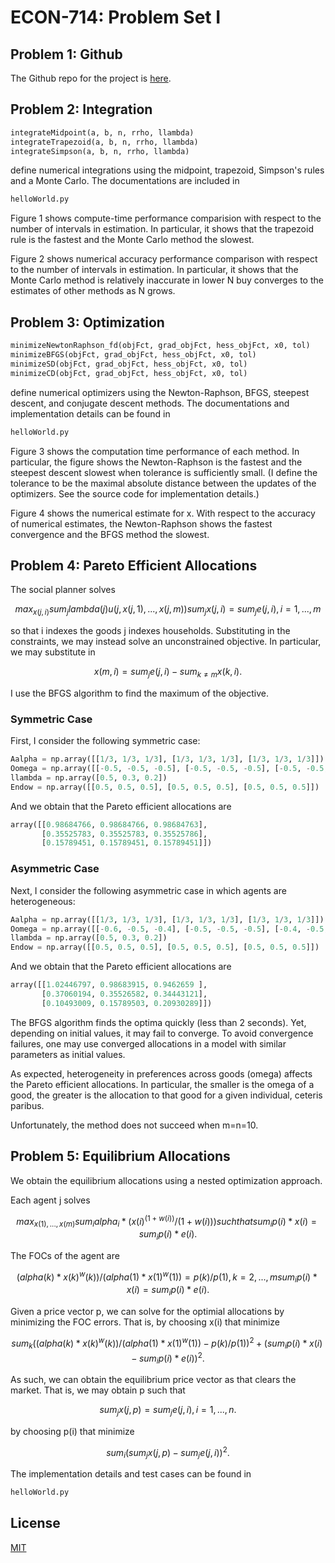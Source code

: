 # ECON-714: Problem Set I

## Problem 1: Github
The Github repo for the project is [here](https://github.com/haksoo92/econ714-pset-1).


## Problem 2: Integration
```python
integrateMidpoint(a, b, n, rrho, llambda)
integrateTrapezoid(a, b, n, rrho, llambda)
integrateSimpson(a, b, n, rrho, llambda)
```
define numerical integrations using the midpoint, trapezoid, Simpson's rules and a Monte Carlo.
The documentations are included in 
```bash
helloWorld.py
```

Figure 1 shows compute-time performance comparision with respect to the number of intervals in estimation. In particular, it shows that the trapezoid rule is the fastest and the Monte Carlo method the slowest.

Figure 2 shows numerical accuracy performance comparison with respect to the number of intervals in estimation. In particular, it shows that the Monte Carlo method is relatively inaccurate in lower N buy converges to the estimates of other methods as N grows.


## Problem 3: Optimization
```python
minimizeNewtonRaphson_fd(objFct, grad_objFct, hess_objFct, x0, tol)
minimizeBFGS(objFct, grad_objFct, hess_objFct, x0, tol)
minimizeSD(objFct, grad_objFct, hess_objFct, x0, tol)
minimizeCD(objFct, grad_objFct, hess_objFct, x0, tol)
```
define numerical optimizers using the Newton-Raphson, BFGS, steepest descent, and conjugate descent methods.
The documentations and implementation details can be found in 
```bash
helloWorld.py
```
Figure 3 shows the computation time performance of each method. In particular, the figure shows the Newton-Raphson is the fastest and the steepest descent slowest when tolerance is sufficiently small. (I define the tolerance to be the maximal absolute distance between the updates of the optimizers. See the source code for implementation details.)

Figure 4 shows the numerical estimate for x. With respect to the accuracy of numerical estimates, the Newton-Raphson shows the fastest convergence and the BFGS method the slowest.


## Problem 4: Pareto Efficient Allocations
The social planner solves
```math
max_{x(j,i)} sum_{j} lambda(j) u(j, x(j,1), ..., x(j,m))
sum_{j} x(j,i) = sum_{j} e(j,i), i=1,...,m
```
so that i indexes the goods j indexes households.
Substituting in the constraints, we may instead solve an unconstrained objective. 
In particular, we may substitute in
```math
x(m,i) = sum_j e(j,i) - sum_{k \neq m} x(k,i).
```
I use the BFGS algorithm to find the maximum of the objective.

### Symmetric Case
First, I consider the following symmetric case:
```python
Aalpha = np.array([[1/3, 1/3, 1/3], [1/3, 1/3, 1/3], [1/3, 1/3, 1/3]])
Oomega = np.array([[-0.5, -0.5, -0.5], [-0.5, -0.5, -0.5], [-0.5, -0.5, -0.5]])
llambda = np.array([0.5, 0.3, 0.2])
Endow = np.array([[0.5, 0.5, 0.5], [0.5, 0.5, 0.5], [0.5, 0.5, 0.5]])
```
And we obtain that the Pareto efficient allocations are
```python
array([[0.98684766, 0.98684766, 0.98684763],
       [0.35525783, 0.35525783, 0.35525786],
       [0.15789451, 0.15789451, 0.15789451]])
```

### Asymmetric Case
Next, I consider the following asymmetric case in which agents are heterogeneous:
```python
Aalpha = np.array([[1/3, 1/3, 1/3], [1/3, 1/3, 1/3], [1/3, 1/3, 1/3]])
Oomega = np.array([[-0.6, -0.5, -0.4], [-0.5, -0.5, -0.5], [-0.4, -0.5, -0.6]])
llambda = np.array([0.5, 0.3, 0.2])
Endow = np.array([[0.5, 0.5, 0.5], [0.5, 0.5, 0.5], [0.5, 0.5, 0.5]])
```
And we obtain that the Pareto efficient allocations are
```python
array([[1.02446797, 0.98683915, 0.9462659 ],
       [0.37060194, 0.35526582, 0.34443121],
       [0.10493009, 0.15789503, 0.20930289]])
```

The BFGS algorithm finds the optima quickly (less than 2 seconds). Yet, depending on initial values, it may fail to converge. To avoid convergence failures, one may use converged allocations in a model with similar parameters as initial values. 

As expected, heterogeneity in preferences across goods (omega) affects the Pareto efficient allocations. In particular, the smaller is the omega of a good, the greater is the allocation to that good for a given individual, ceteris paribus.

Unfortunately, the method does not succeed when m=n=10.

## Problem 5: Equilibrium Allocations
We obtain the equilibrium allocations using a nested optimization approach.

Each agent j solves
```math
max_{x(1), ..., x(m)} sum_i alpha_i*(x(i)^(1+w(i))/(1+w(i))) such that
sum_i p(i)*x(i) = sum_i p(i)*e(i).
```

The FOCs of the agent are
```math
(alpha(k)*x(k)^w(k))/(alpha(1)*x(1)^w(1)) = p(k)/p(1), k=2,..., m
sum_i p(i)*x(i) = sum_i p(i)*e(i).
```

Given a price vector p, we can solve for the optimial allocations by minimizing the FOC errors. That is, by choosing x(i) that minimize 
```math
sum_k ((alpha(k)*x(k)^w(k))/(alpha(1)*x(1)^w(1)) - p(k)/p(1))^2 + (sum_i p(i)*x(i) - sum_i p(i)*e(i))^2.
```

As such, we can obtain the equilibrium price vector as that clears the market. That is, we may obtain p such that
```math
sum_j x(j,p) = sum_j e(j,i), i=1, ..., n.
```
by choosing p(i) that minimize 
```math
sum_i (sum_j x(j,p) - sum_j e(j,i))^2.
```

The implementation details and test cases can be found in
```bash
helloWorld.py
```







## License
[MIT](https://choosealicense.com/licenses/mit/)
